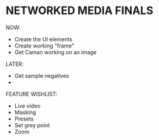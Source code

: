NETWORKED MEDIA FINALS
======================

NOW: 
- Create the UI elements
- Create working "frame"
- Get Caman working on an image

LATER: 
- Get sample negatives
- 



FEATURE WISHLIST: 
- Live video 
- Masking
- Presets 
- Set grey point 
- Zoom 



